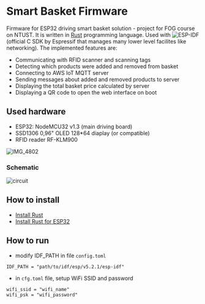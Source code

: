 # Smart Basket Firmware
Firmware for ESP32 driving smart basket solution - project for FOG course on NTUST. It is written in [Rust](https://www.rust-lang.org/) programming language. Used with ![ESP-IDF](https://docs.espressif.com/projects/esp-idf/en/latest/esp32/get-started/) (official C SDK by Espressif that manages many lower level facilites like networking). The implemented features are:

- Communicating with RFID scanner and scanning tags
- Detecting which products were added and removed from basket
- Connecting to AWS IoT MQTT server
- Sending messages about added and removed products to server
- Displaying the total basket price calculated by server
- Displaying a QR code to open the web interface on boot

## Used hardware
- ESP32: NodeMCU32 v1.3 (main driving board)
- SSD1306 0,96" OLED 128*64 diaplay (or compatible)
- RFID reader RF-KLM900

![IMG_4802](https://github.com/erf-non/Industrial-Team-3/assets/5992460/c94ed3e0-5e3f-4cf2-8bc0-51eccdcdac1b)
### Schematic

![circuit](https://github.com/erf-non/Industrial-Team-3/assets/5992460/c5470c5e-e6de-4ca4-8557-a2cb512cf6c0)
## How to install
- [Install Rust](https://rustup.rs/)
- [Install Rust for ESP32](https://docs.esp-rs.org/book/installation/riscv-and-xtensa.html)
## How to run
- modify IDF_PATH in file `config.toml`
```
IDF_PATH = "path/to/idf/esp/v5.2.1/esp-idf"
```
- in `cfg.toml` file, setup WiFi SSID and password
```
wifi_ssid = "wifi_name"
wifi_psk = "wifi_password"
```

